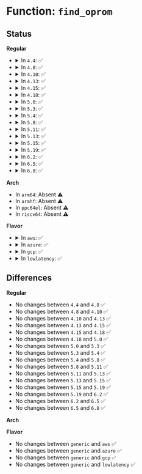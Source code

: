 # Function: <code>find_oprom</code>

## Status
<b>Regular</b>
<ul>
<li>
<details>
<summary>In <code>4.4</code>: ✅</summary>

```c
struct resource *find_oprom(struct pci_dev *pdev);
```

**Collision:** Unique Static

**Inline:** No

**Transformation:** False

**Instances:**

```
In arch/x86/kernel/probe_roms.c (ffffffff81033d60)
Location: arch/x86/kernel/probe_roms.c:113
Inline: False
Direct callers:
  - arch/x86/kernel/probe_roms.c:pci_biosrom_size
  - arch/x86/kernel/probe_roms.c:pci_map_biosrom
```
**Symbols:**

```
ffffffff81033d60-ffffffff81033efa: find_oprom (STB_LOCAL)
```
</details>
</li>
<li>
<details>
<summary>In <code>4.8</code>: ✅</summary>

```c
struct resource *find_oprom(struct pci_dev *pdev);
```

**Collision:** Unique Static

**Inline:** No

**Transformation:** False

**Instances:**

```
In arch/x86/kernel/probe_roms.c (ffffffff81032f30)
Location: arch/x86/kernel/probe_roms.c:113
Inline: False
Direct callers:
  - arch/x86/kernel/probe_roms.c:pci_biosrom_size
  - arch/x86/kernel/probe_roms.c:pci_map_biosrom
```
**Symbols:**

```
ffffffff81032f30-ffffffff810330c7: find_oprom (STB_LOCAL)
```
</details>
</li>
<li>
<details>
<summary>In <code>4.10</code>: ✅</summary>

```c
struct resource *find_oprom(struct pci_dev *pdev);
```

**Collision:** Unique Static

**Inline:** No

**Transformation:** False

**Instances:**

```
In arch/x86/kernel/probe_roms.c (ffffffff81032bb0)
Location: arch/x86/kernel/probe_roms.c:113
Inline: False
Direct callers:
  - arch/x86/kernel/probe_roms.c:pci_biosrom_size
  - arch/x86/kernel/probe_roms.c:pci_map_biosrom
```
**Symbols:**

```
ffffffff81032bb0-ffffffff81032d47: find_oprom (STB_LOCAL)
```
</details>
</li>
<li>
<details>
<summary>In <code>4.13</code>: ✅</summary>

```c
struct resource *find_oprom(struct pci_dev *pdev);
```

**Collision:** Unique Static

**Inline:** No

**Transformation:** False

**Instances:**

```
In arch/x86/kernel/probe_roms.c (ffffffff81030d60)
Location: arch/x86/kernel/probe_roms.c:113
Inline: False
Direct callers:
  - arch/x86/kernel/probe_roms.c:pci_biosrom_size
  - arch/x86/kernel/probe_roms.c:pci_map_biosrom
```
**Symbols:**

```
ffffffff81030d60-ffffffff81030ee5: find_oprom (STB_LOCAL)
```
</details>
</li>
<li>
<details>
<summary>In <code>4.15</code>: ✅</summary>

```c
struct resource *find_oprom(struct pci_dev *pdev);
```

**Collision:** Unique Static

**Inline:** No

**Transformation:** False

**Instances:**

```
In arch/x86/kernel/probe_roms.c (ffffffff81032f70)
Location: arch/x86/kernel/probe_roms.c:114
Inline: False
Direct callers:
  - arch/x86/kernel/probe_roms.c:pci_biosrom_size
  - arch/x86/kernel/probe_roms.c:pci_map_biosrom
```
**Symbols:**

```
ffffffff81032f70-ffffffff810330f5: find_oprom (STB_LOCAL)
```
</details>
</li>
<li>
<details>
<summary>In <code>4.18</code>: ✅</summary>

```c
struct resource *find_oprom(struct pci_dev *pdev);
```

**Collision:** Unique Static

**Inline:** No

**Transformation:** False

**Instances:**

```
In arch/x86/kernel/probe_roms.c (ffffffff810342b0)
Location: arch/x86/kernel/probe_roms.c:114
Inline: False
Direct callers:
  - arch/x86/kernel/probe_roms.c:pci_biosrom_size
  - arch/x86/kernel/probe_roms.c:pci_map_biosrom
```
**Symbols:**

```
ffffffff810342b0-ffffffff81034435: find_oprom (STB_LOCAL)
```
</details>
</li>
<li>
<details>
<summary>In <code>5.0</code>: ✅</summary>

```c
struct resource *find_oprom(struct pci_dev *pdev);
```

**Collision:** Unique Static

**Inline:** No

**Transformation:** False

**Instances:**

```
In arch/x86/kernel/probe_roms.c (ffffffff81035490)
Location: arch/x86/kernel/probe_roms.c:114
Inline: False
Direct callers:
  - arch/x86/kernel/probe_roms.c:pci_biosrom_size
  - arch/x86/kernel/probe_roms.c:pci_map_biosrom
```
**Symbols:**

```
ffffffff81035490-ffffffff81035615: find_oprom (STB_LOCAL)
```
</details>
</li>
<li>
<details>
<summary>In <code>5.3</code>: ✅</summary>

```c
struct resource *find_oprom(struct pci_dev *pdev);
```

**Collision:** Unique Static

**Inline:** No

**Transformation:** False

**Instances:**

```
In arch/x86/kernel/probe_roms.c (ffffffff810375f0)
Location: arch/x86/kernel/probe_roms.c:114
Inline: False
Direct callers:
  - arch/x86/kernel/probe_roms.c:pci_biosrom_size
  - arch/x86/kernel/probe_roms.c:pci_map_biosrom
```
**Symbols:**

```
ffffffff810375f0-ffffffff81037798: find_oprom (STB_LOCAL)
```
</details>
</li>
<li>
<details>
<summary>In <code>5.4</code>: ✅</summary>

```c
struct resource *find_oprom(struct pci_dev *pdev);
```

**Collision:** Unique Static

**Inline:** No

**Transformation:** False

**Instances:**

```
In arch/x86/kernel/probe_roms.c (ffffffff81037dc0)
Location: arch/x86/kernel/probe_roms.c:114
Inline: False
Direct callers:
  - arch/x86/kernel/probe_roms.c:pci_biosrom_size
  - arch/x86/kernel/probe_roms.c:pci_map_biosrom
```
**Symbols:**

```
ffffffff81037dc0-ffffffff81037f68: find_oprom (STB_LOCAL)
```
</details>
</li>
<li>
<details>
<summary>In <code>5.8</code>: ✅</summary>

```c
struct resource *find_oprom(struct pci_dev *pdev);
```

**Collision:** Unique Static

**Inline:** No

**Transformation:** False

**Instances:**

```
In arch/x86/kernel/probe_roms.c (ffffffff81039d20)
Location: arch/x86/kernel/probe_roms.c:114
Inline: False
Direct callers:
  - arch/x86/kernel/probe_roms.c:pci_biosrom_size
  - arch/x86/kernel/probe_roms.c:pci_map_biosrom
```
**Symbols:**

```
ffffffff81039d20-ffffffff81039eb9: find_oprom (STB_LOCAL)
```
</details>
</li>
<li>
<details>
<summary>In <code>5.11</code>: ✅</summary>

```c
struct resource *find_oprom(struct pci_dev *pdev);
```

**Collision:** Unique Static

**Inline:** No

**Transformation:** False

**Instances:**

```
In arch/x86/kernel/probe_roms.c (ffffffff8103a530)
Location: arch/x86/kernel/probe_roms.c:114
Inline: False
Direct callers:
  - arch/x86/kernel/probe_roms.c:pci_biosrom_size
  - arch/x86/kernel/probe_roms.c:pci_map_biosrom
```
**Symbols:**

```
ffffffff8103a530-ffffffff8103a6c9: find_oprom (STB_LOCAL)
```
</details>
</li>
<li>
<details>
<summary>In <code>5.13</code>: ✅</summary>

```c
struct resource *find_oprom(struct pci_dev *pdev);
```

**Collision:** Unique Static

**Inline:** No

**Transformation:** False

**Instances:**

```
In arch/x86/kernel/probe_roms.c (ffffffff8103bf30)
Location: arch/x86/kernel/probe_roms.c:114
Inline: False
Direct callers:
  - arch/x86/kernel/probe_roms.c:pci_biosrom_size
  - arch/x86/kernel/probe_roms.c:pci_map_biosrom
```
**Symbols:**

```
ffffffff8103bf30-ffffffff8103c0c9: find_oprom (STB_LOCAL)
```
</details>
</li>
<li>
<details>
<summary>In <code>5.15</code>: ✅</summary>

```c
struct resource *find_oprom(struct pci_dev *pdev);
```

**Collision:** Unique Static

**Inline:** No

**Transformation:** False

**Instances:**

```
In arch/x86/kernel/probe_roms.c (ffffffff81041a00)
Location: arch/x86/kernel/probe_roms.c:114
Inline: False
Direct callers:
  - arch/x86/kernel/probe_roms.c:pci_biosrom_size
  - arch/x86/kernel/probe_roms.c:pci_map_biosrom
```
**Symbols:**

```
ffffffff81041a00-ffffffff81041bc2: find_oprom (STB_LOCAL)
```
</details>
</li>
<li>
<details>
<summary>In <code>5.19</code>: ✅</summary>

```c
struct resource *find_oprom(struct pci_dev *pdev);
```

**Collision:** Unique Static

**Inline:** No

**Transformation:** False

**Instances:**

```
In arch/x86/kernel/probe_roms.c (ffffffff81049760)
Location: arch/x86/kernel/probe_roms.c:115
Inline: False
Direct callers:
  - arch/x86/kernel/probe_roms.c:pci_biosrom_size
  - arch/x86/kernel/probe_roms.c:pci_map_biosrom
```
**Symbols:**

```
ffffffff81049760-ffffffff81049957: find_oprom (STB_LOCAL)
```
</details>
</li>
<li>
<details>
<summary>In <code>6.2</code>: ✅</summary>

```c
struct resource *find_oprom(struct pci_dev *pdev);
```

**Collision:** Unique Static

**Inline:** No

**Transformation:** False

**Instances:**

```
In arch/x86/kernel/probe_roms.c (ffffffff81054820)
Location: arch/x86/kernel/probe_roms.c:115
Inline: False
Direct callers:
  - arch/x86/kernel/probe_roms.c:pci_biosrom_size
  - arch/x86/kernel/probe_roms.c:pci_map_biosrom
```
**Symbols:**

```
ffffffff81054820-ffffffff81054a17: find_oprom (STB_LOCAL)
```
</details>
</li>
<li>
<details>
<summary>In <code>6.5</code>: ✅</summary>

```c
struct resource *find_oprom(struct pci_dev *pdev);
```

**Collision:** Unique Static

**Inline:** No

**Transformation:** False

**Instances:**

```
In arch/x86/kernel/probe_roms.c (ffffffff81055880)
Location: arch/x86/kernel/probe_roms.c:115
Inline: False
Direct callers:
  - arch/x86/kernel/probe_roms.c:pci_biosrom_size
  - arch/x86/kernel/probe_roms.c:pci_map_biosrom
```
**Symbols:**

```
ffffffff81055880-ffffffff81055a77: find_oprom (STB_LOCAL)
```
</details>
</li>
<li>
<details>
<summary>In <code>6.8</code>: ✅</summary>

```c
struct resource *find_oprom(struct pci_dev *pdev);
```

**Collision:** Unique Static

**Inline:** No

**Transformation:** False

**Instances:**

```
In arch/x86/kernel/probe_roms.c (ffffffff8105cad0)
Location: arch/x86/kernel/probe_roms.c:115
Inline: False
Direct callers:
  - arch/x86/kernel/probe_roms.c:pci_biosrom_size
  - arch/x86/kernel/probe_roms.c:pci_map_biosrom
```
**Symbols:**

```
ffffffff8105cad0-ffffffff8105ccc7: find_oprom (STB_LOCAL)
```
</details>
</li>
</ul>
<b>Arch</b>
<ul>
<li>
In <code>arm64</code>: Absent ⚠️
</li>
<li>
In <code>armhf</code>: Absent ⚠️
</li>
<li>
In <code>ppc64el</code>: Absent ⚠️
</li>
<li>
In <code>riscv64</code>: Absent ⚠️
</li>
</ul>
<b>Flavor</b>
<ul>
<li>
<details>
<summary>In <code>aws</code>: ✅</summary>

```c
struct resource *find_oprom(struct pci_dev *pdev);
```

**Collision:** Unique Static

**Inline:** No

**Transformation:** False

**Instances:**

```
In arch/x86/kernel/probe_roms.c (ffffffff81037f20)
Location: arch/x86/kernel/probe_roms.c:114
Inline: False
Direct callers:
  - arch/x86/kernel/probe_roms.c:pci_biosrom_size
  - arch/x86/kernel/probe_roms.c:pci_map_biosrom
```
**Symbols:**

```
ffffffff81037f20-ffffffff810380c8: find_oprom (STB_LOCAL)
```
</details>
</li>
<li>
<details>
<summary>In <code>azure</code>: ✅</summary>

```c
struct resource *find_oprom(struct pci_dev *pdev);
```

**Collision:** Unique Static

**Inline:** No

**Transformation:** False

**Instances:**

```
In arch/x86/kernel/probe_roms.c (ffffffff81027900)
Location: arch/x86/kernel/probe_roms.c:114
Inline: False
Direct callers:
  - arch/x86/kernel/probe_roms.c:pci_biosrom_size
  - arch/x86/kernel/probe_roms.c:pci_map_biosrom
```
**Symbols:**

```
ffffffff81027900-ffffffff81027aa8: find_oprom (STB_LOCAL)
```
</details>
</li>
<li>
<details>
<summary>In <code>gcp</code>: ✅</summary>

```c
struct resource *find_oprom(struct pci_dev *pdev);
```

**Collision:** Unique Static

**Inline:** No

**Transformation:** False

**Instances:**

```
In arch/x86/kernel/probe_roms.c (ffffffff81037d80)
Location: arch/x86/kernel/probe_roms.c:114
Inline: False
Direct callers:
  - arch/x86/kernel/probe_roms.c:pci_biosrom_size
  - arch/x86/kernel/probe_roms.c:pci_map_biosrom
```
**Symbols:**

```
ffffffff81037d80-ffffffff81037f28: find_oprom (STB_LOCAL)
```
</details>
</li>
<li>
<details>
<summary>In <code>lowlatency</code>: ✅</summary>

```c
struct resource *find_oprom(struct pci_dev *pdev);
```

**Collision:** Unique Static

**Inline:** No

**Transformation:** False

**Instances:**

```
In arch/x86/kernel/probe_roms.c (ffffffff81038d80)
Location: arch/x86/kernel/probe_roms.c:114
Inline: False
Direct callers:
  - arch/x86/kernel/probe_roms.c:pci_biosrom_size
  - arch/x86/kernel/probe_roms.c:pci_map_biosrom
```
**Symbols:**

```
ffffffff81038d80-ffffffff81038f28: find_oprom (STB_LOCAL)
```
</details>
</li>
</ul>

## Differences
<b>Regular</b>
<ul>
<li>
No changes between <code>4.4</code> and <code>4.8</code> ✅
</li>
<li>
No changes between <code>4.8</code> and <code>4.10</code> ✅
</li>
<li>
No changes between <code>4.10</code> and <code>4.13</code> ✅
</li>
<li>
No changes between <code>4.13</code> and <code>4.15</code> ✅
</li>
<li>
No changes between <code>4.15</code> and <code>4.18</code> ✅
</li>
<li>
No changes between <code>4.18</code> and <code>5.0</code> ✅
</li>
<li>
No changes between <code>5.0</code> and <code>5.3</code> ✅
</li>
<li>
No changes between <code>5.3</code> and <code>5.4</code> ✅
</li>
<li>
No changes between <code>5.4</code> and <code>5.8</code> ✅
</li>
<li>
No changes between <code>5.8</code> and <code>5.11</code> ✅
</li>
<li>
No changes between <code>5.11</code> and <code>5.13</code> ✅
</li>
<li>
No changes between <code>5.13</code> and <code>5.15</code> ✅
</li>
<li>
No changes between <code>5.15</code> and <code>5.19</code> ✅
</li>
<li>
No changes between <code>5.19</code> and <code>6.2</code> ✅
</li>
<li>
No changes between <code>6.2</code> and <code>6.5</code> ✅
</li>
<li>
No changes between <code>6.5</code> and <code>6.8</code> ✅
</li>
</ul>
<b>Arch</b>
<ul>
</ul>
<b>Flavor</b>
<ul>
<li>
No changes between <code>generic</code> and <code>aws</code> ✅
</li>
<li>
No changes between <code>generic</code> and <code>azure</code> ✅
</li>
<li>
No changes between <code>generic</code> and <code>gcp</code> ✅
</li>
<li>
No changes between <code>generic</code> and <code>lowlatency</code> ✅
</li>
</ul>

